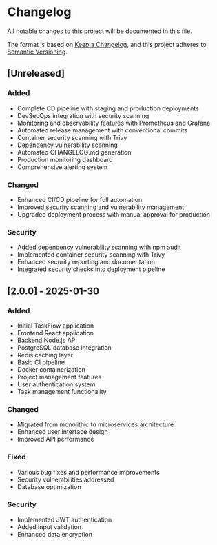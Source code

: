 # Changelog

All notable changes to this project will be documented in this file.

The format is based on [Keep a Changelog](https://keepachangelog.com/en/1.0.0/),
and this project adheres to [Semantic Versioning](https://semver.org/spec/v2.0.0.html).

## [Unreleased]

### Added

- Complete CD pipeline with staging and production deployments
- DevSecOps integration with security scanning
- Monitoring and observability features with Prometheus and Grafana
- Automated release management with conventional commits
- Container security scanning with Trivy
- Dependency vulnerability scanning
- Automated CHANGELOG.md generation
- Production monitoring dashboard
- Comprehensive alerting system

### Changed

- Enhanced CI/CD pipeline for full automation
- Improved security scanning and vulnerability management
- Upgraded deployment process with manual approval for production

### Security

- Added dependency vulnerability scanning with npm audit
- Implemented container security scanning with Trivy
- Enhanced security reporting and documentation
- Integrated security checks into deployment pipeline

## [2.0.0] - 2025-01-30

### Added

- Initial TaskFlow application
- Frontend React application
- Backend Node.js API
- PostgreSQL database integration
- Redis caching layer
- Basic CI pipeline
- Docker containerization
- Project management features
- User authentication system
- Task management functionality

### Changed

- Migrated from monolithic to microservices architecture
- Enhanced user interface design
- Improved API performance

### Fixed

- Various bug fixes and performance improvements
- Security vulnerabilities addressed
- Database optimization

### Security

- Implemented JWT authentication
- Added input validation
- Enhanced data encryption
